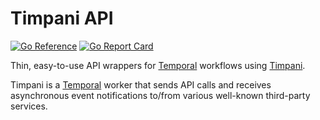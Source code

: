 # Timpani API

[![Go Reference](https://pkg.go.dev/badge/github.com/tzrikka/timpani-api.svg)](https://pkg.go.dev/github.com/tzrikka/timpani-api)
[![Go Report Card](https://goreportcard.com/badge/github.com/tzrikka/timpani-api)](https://goreportcard.com/report/github.com/tzrikka/timpani-api)

Thin, easy-to-use API wrappers for [Temporal](https://temporal.io/) workflows using [Timpani](https://github.com/tzrikka/timpani).

Timpani is a [Temporal](https://temporal.io/) worker that sends API calls and receives asynchronous event notifications to/from various well-known third-party services.
